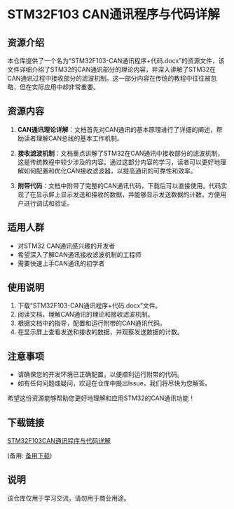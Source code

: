 # STM32F103 CAN通讯程序与代码详解

## 资源介绍

本仓库提供了一个名为“STM32F103-CAN通讯程序+代码.docx”的资源文件，该文件详细介绍了STM32的CAN通讯部分的理论内容，并深入讲解了STM32在CAN通讯过程中接收部分的滤波机制。这一部分内容在传统的教程中往往被忽略，但在实际应用中却非常重要。

## 资源内容

1. **CAN通讯理论详解**：文档首先对CAN通讯的基本原理进行了详细的阐述，帮助读者理解CAN总线的基本工作机制。

2. **接收滤波机制**：文档重点讲解了STM32在CAN通讯中接收部分的滤波机制，这是传统教程中较少涉及的内容。通过这部分内容的学习，读者可以更好地理解如何配置和优化CAN接收滤波器，以提高通讯的可靠性和效率。

3. **附带代码**：文档中附带了完整的CAN通讯代码，下载后可以直接使用。代码实现了在显示屏上显示发送和接收的数据，并能够显示发送数据的计数，方便用户进行调试和验证。

## 适用人群

- 对STM32 CAN通讯感兴趣的开发者
- 希望深入了解CAN通讯接收滤波机制的工程师
- 需要快速上手CAN通讯的初学者

## 使用说明

1. 下载“STM32F103-CAN通讯程序+代码.docx”文件。
2. 阅读文档，理解CAN通讯的理论和接收滤波机制。
3. 根据文档中的指导，配置和运行附带的CAN通讯代码。
4. 在显示屏上查看发送和接收的数据，并观察发送数据的计数。

## 注意事项

- 请确保您的开发环境已正确配置，以便顺利运行附带的代码。
- 如有任何问题或疑问，欢迎在仓库中提出Issue，我们将尽快为您解答。

希望这份资源能够帮助您更好地理解和应用STM32的CAN通讯功能！

## 下载链接
[STM32F103CAN通讯程序与代码详解](https://pan.quark.cn/s/eff00b528054) 

(备用: [备用下载](https://pan.baidu.com/s/1NEbnmv63uSLO0eygjdtUjw?pwd=1234))

## 说明

该仓库仅用于学习交流，请勿用于商业用途。
